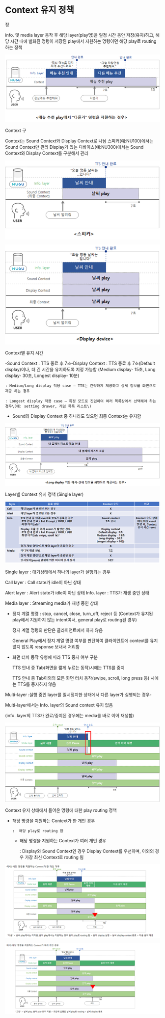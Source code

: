# Context 유지 정책

정

info. 및 media layer 동작 후 해당 layer\(play명\)을 일정 시간 동안 저장\(유지\)하고, 해당 시간 내에 발화된 명령이 저장된 play에서 지원하는 명령이면 해당 play로 routing하는 정책

![](../../.gitbook/assets/image%20%289%29.png)

Context 구

Context는 Sound Context와 Display Context로 나뉨 스피커\(예:NU100\)에서는 Sound Context만 관리 Display가 있는 디바이스\(예:NU300\)에서는 Sound Context와 Display Context를 구분해서 관리

![](../../.gitbook/assets/image%20%2811%29.png)



![](../../.gitbook/assets/image%20%2812%29.png)

Context별 유지 시간

-Sound Context : TTS 종료 후 7초-Display Context : TTS 종료 후 7초\(Default display\)이나, 더 긴 시간을 유지하도록 지정 가능함 \(Medium display- 15초, Long display- 30초, Longest display- 10분\)

    : Medium/Long display 적용 case – TTS는 간략하게 제공하고 상세 정보를 화면으로 제공 하는 경우

    : Longest display 적용 case – 특정 모드로 진입하여 여러 목록상에서 선택해야 하는 경우\(예: setting drawer, 게임 목록 리스트\)

-   Sound와 Display Context 중 하나라도 있으면 최종 Context는 유지함

![](../../.gitbook/assets/image%20%288%29.png)



Layer별 Context 유지 정책 \(Single layer\)

![](../../.gitbook/assets/image%20%287%29.png)





Single layer : 대기상태에서 하나의 layer가 실행되는 경우

 Call layer : Call state가 idle이 아닌 상태 

Alert layer : Alert state가 idle이 아닌 상태 Info. layer : TTS가 재생 중인 상태 

Media layer : Streaming media가 재생 중인 상태

* 정지 계열 명령 : stop, cancel, close, turn\_off, reject 등 \(Context가 유지된 play에서 지원하지 않는 intent여서, general play로 routing된 경우\)

  정지 계열 명령의 판단은 클라이언트에서 하지 않음 

  General Play에서 정지 계열 명령 여부를 판단하여 클라이언트에 context를 유지 않지 않도록 response 보내서 처리함

* 화면 터치 동작 유형에 따라 TTS 중지 여부 구분 

  TTS 안내 중 Tab\(화면을 짧게 누르는 동작\)시에는 TTS를 중지

  TTS 안내 중 Tab이외의 모든 화면 터치 동작\(swipe, scroll, long press 등\) 시에는 TTS를 중지하지 않음



Multi-layer :실행 중인 layer를 일시정지한 상태에서 다른 layer가 실행되는 경우-

Multi-layer에서는 Info. layer의 Sound context 유지 없음

   \(info. layer의 TTS가 완료/중지된 경우에는 media를 바로 이어 재생함\)



![](../../.gitbook/assets/image%20%282%29.png)



Context 유지 상태에서 들어온 명령에 대한 play routing 정책

- 해당 명령을 지원하는 Context가 한 개인 경우

      :  해당 play로 routing 함

  - 해당 명령을 지원하는 Context가 여러 개인 경우

      : Display와 Sound Context인 경우 Display Context를 우선하며, 이외의 경우 가장 최신 Context로 routing 됨

![](../../.gitbook/assets/image%20%281%29.png)



![](../../.gitbook/assets/image%20%286%29.png)



